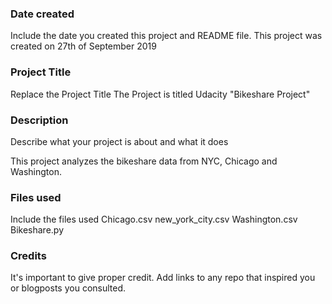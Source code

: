 ### Date created
Include the date you created this project and README file.
This project was created on 27th of September 2019

### Project Title
Replace the Project Title
The Project is titled Udacity "Bikeshare Project"

### Description
Describe what your project is about and what it does

This project analyzes the bikeshare data from NYC, Chicago and Washington.

### Files used
Include the files used
Chicago.csv
new_york_city.csv
Washington.csv
Bikeshare.py

### Credits
It's important to give proper credit. Add links to any repo that inspired you or blogposts you consulted.
